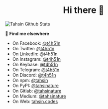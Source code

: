 <h1 align="center">Hi there 👋</h1>

![Tahsin Github Stats](https://github-readme-stats.anuraghazra1.vercel.app/api?username=tahsinature&show_icons=true&include_all_commits=true&theme=radical)


👤 **Find me elsewhere**

* On Facebook: [@t4h51n](https://www.facebook.com/t4h51n)
* On Twitter: [@t4h51n](https://twitter.com/t4h51n)
* On LinkedIn: [@t4h51n](https://www.linkedin.com/in/t4h51n)
* On Instagram: [@t4h51n](https://www.instagram.com/t4h51n)
* On Keybase: [@t4h51n](https://keybase.io/t4h51n)
* On Telegram: [@t4h51n](https://t.me/t4h51n)
* On Discord: [@t4h51n](https://discord.com/users/t4h51n)
* On npm: [@tahsin](https://www.npmjs.com/~tahsin)
* On PyPI: [@tahsinature](https://pypi.org/user/tahsinature)
* On Gitlab: [@tahsinature](https://gitlab.com/tahsinature)
* On Medium: [@tahsinature](https://medium.com/@tahsinature)
* On Web: [tahsin.codes](https://tahsin.codes)
